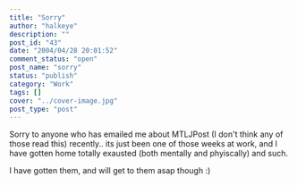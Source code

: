 ```yaml
---
title: "Sorry"
author: "halkeye"
description: ""
post_id: "43"
date: "2004/04/28 20:01:52"
comment_status: "open"
post_name: "sorry"
status: "publish"
category: "Work"
tags: []
cover: "../cover-image.jpg"
post_type: "post"
---
```


Sorry to anyone who has emailed me about MTLJPost (I don't think any of those read this) recently.. its just been one of those weeks at work, and I have gotten home totally exausted (both mentally and phyiscally) and such.

I have gotten them, and will get to them asap though :)